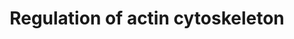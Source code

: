 ---
annotations:
- id: PW:0000648
  parent: signaling pathway
  type: Pathway Ontology
  value: cell adhesion signaling pathway
authors:
- MaintBot
- Khanspers
- Ddigles
- L Dupuis
- Eweitz
description: ''
last-edited: 2021-05-19
organisms:
- Gallus gallus
redirect_from:
- /index.php/Pathway:WP824
- /instance/WP824
- /instance/WP824_rr117210
revision: r117210
schema-jsonld:
- '@context': https://schema.org/
  '@id': https://wikipathways.github.io/pathways/WP824.html
  '@type': Dataset
  creator:
    '@type': Organization
    name: WikiPathways
  description: ''
  keywords:
  - ABI2
  - APC
  - ARHGEF4
  - ARHGEF6
  - ARHGEF7
  - ARPC5
  - BAIAP2
  - BCAR1
  - BDKRB1
  - BDKRB2
  - BRAF
  - CD14
  - CDC42
  - CFL1
  - CFL2
  - CHRM2
  - CHRM3
  - CHRM4
  - CHRM5
  - CRK
  - CSK
  - CYFIP2
  - DOCK1
  - EGF
  - EGFR
  - ENAH
  - EZR
  - F2
  - F2R
  - FGF1
  - FGF10
  - FGF12
  - FGF13
  - FGF14
  - FGF16
  - FGF18
  - FGF2
  - FGF20
  - FGF23
  - FGF3
  - FGF4
  - FGF5
  - FGF6
  - FGF7
  - FGF8
  - FGF9
  - FGFR1
  - FGFR2
  - FGFR3
  - FN1
  - GIT1
  - GNA12
  - GNA13
  - GNG12
  - GRLF1
  - GSN
  - IQGAP1
  - ITGA1
  - KRAS
  - LIMK1
  - LOC426359
  - LPS
  - MAP2K1
  - MAP2K2
  - MAPK1
  - MOS
  - MRAS
  - MYH10
  - MYL1
  - MYL3
  - MYLK
  - NCKAP1
  - NRAS
  - PAK1
  - PAK2
  - PAK3
  - PAK4
  - PAK6
  - PAK7
  - PDGFA
  - PDGFB
  - PDGFRA
  - PDGFRB
  - PIK3C2A
  - PIK3C2G
  - PIK3CA
  - PIK3CB
  - PIK3CD
  - PIK3CG
  - PIK3R1
  - PIK3R2
  - PIK3R3
  - PIK3R4
  - PIK3R5
  - PIP2
  - PIP3
  - PIP4K2A
  - PIP4K2B
  - PIP5K1A
  - PIP5K1C
  - PTK2
  - PXN
  - Pik3c2b
  - RAC1
  - RAC2
  - RAC3
  - RAF1
  - RCJMB04_1h13
  - RCJMB04_20j15
  - RCJMB04_22k13
  - RCJMB04_23c5
  - RCJMB04_4h19
  - RCJMB04_5i17
  - RDX
  - RHOA
  - ROCK1
  - ROCK2
  - RRAS2
  - SLC9A1
  - SOS1
  - SOS2
  - SSH1
  - SSH2
  - TMSB4X
  - VCL
  - VIL1
  - WASF1
  license: CC0
  name: Regulation of actin cytoskeleton
seo: CreativeWork
title: Regulation of actin cytoskeleton
wpid: WP824
---
